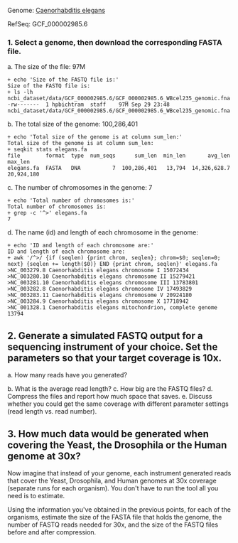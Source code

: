Genome: [Caenorhabditis elegans](https://www.ncbi.nlm.nih.gov/datasets/taxonomy/6239/)

RefSeq:  GCF_000002985.6

### 1. Select a genome, then download the corresponding FASTA file.


a. The size of the file: 97M

```
+ echo 'Size of the FASTQ file is:'
Size of the FASTQ file is:
+ ls -lh ncbi_dataset/data/GCF_000002985.6/GCF_000002985.6_WBcel235_genomic.fna
-rw-------  1 hpbichtram  staff    97M Sep 29 23:48 ncbi_dataset/data/GCF_000002985.6/GCF_000002985.6_WBcel235_genomic.fna
```

b. The total size of the genome: 100,286,401

```
+ echo 'Total size of the genome is at column sum_len:'
Total size of the genome is at column sum_len:
+ seqkit stats elegans.fa
file        format  type  num_seqs      sum_len  min_len       avg_len     max_len
elegans.fa  FASTA   DNA          7  100,286,401   13,794  14,326,628.7  20,924,180
```

c. The number of chromosomes in the genome: 7

```
+ echo 'Total number of chromosomes is:'
Total number of chromosomes is:
+ grep -c '^>' elegans.fa
7
```

d. The name (id) and length of each chromosome in the genome:

```
+ echo 'ID and length of each chromosome are:'
ID and length of each chromosome are:
+ awk '/^>/ {if (seqlen) {print chrom, seqlen}; chrom=$0; seqlen=0; next} {seqlen += length($0)} END {print chrom, seqlen}' elegans.fa
>NC_003279.8 Caenorhabditis elegans chromosome I 15072434
>NC_003280.10 Caenorhabditis elegans chromosome II 15279421
>NC_003281.10 Caenorhabditis elegans chromosome III 13783801
>NC_003282.8 Caenorhabditis elegans chromosome IV 17493829
>NC_003283.11 Caenorhabditis elegans chromosome V 20924180
>NC_003284.9 Caenorhabditis elegans chromosome X 17718942
>NC_001328.1 Caenorhabditis elegans mitochondrion, complete genome 13794
```

## 2. Generate a simulated FASTQ output for a sequencing instrument of your choice.  Set the parameters so that your target coverage is 10x.

a. How many reads have you generated?

b. What is the average read length?
c. How big are the FASTQ files?
d. Compress the files and report how much space that saves.
e. Discuss whether you could get the same coverage with different parameter settings (read length vs. read number).

## 3. How much data would be generated when covering the Yeast,  the Drosophila or the Human genome at 30x?

Now imagine that instead of your genome, each instrument generated reads that cover the Yeast, Drosophila, and Human genomes at 30x coverage (separate runs for each organism). You don't have to run the tool all you need is to estimate.

Using the information you've obtained in the previous points, for each of the organisms, estimate the size of the FASTA file that holds the genome, the number of FASTQ reads needed for 30x, and the size of the FASTQ files before and after compression.
